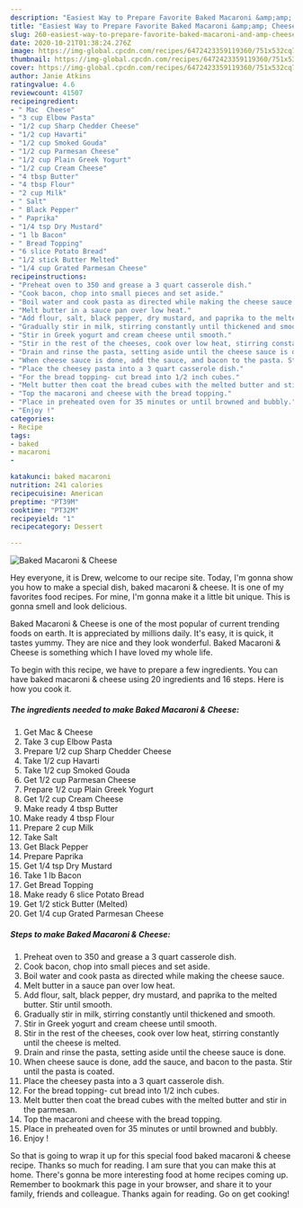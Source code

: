 ```yaml
---
description: "Easiest Way to Prepare Favorite Baked Macaroni &amp;amp; Cheese"
title: "Easiest Way to Prepare Favorite Baked Macaroni &amp;amp; Cheese"
slug: 260-easiest-way-to-prepare-favorite-baked-macaroni-and-amp-cheese
date: 2020-10-21T01:38:24.276Z
image: https://img-global.cpcdn.com/recipes/6472423359119360/751x532cq70/baked-macaroni-cheese-recipe-main-photo.jpg
thumbnail: https://img-global.cpcdn.com/recipes/6472423359119360/751x532cq70/baked-macaroni-cheese-recipe-main-photo.jpg
cover: https://img-global.cpcdn.com/recipes/6472423359119360/751x532cq70/baked-macaroni-cheese-recipe-main-photo.jpg
author: Janie Atkins
ratingvalue: 4.6
reviewcount: 41507
recipeingredient:
- " Mac  Cheese"
- "3 cup Elbow Pasta"
- "1/2 cup Sharp Chedder Cheese"
- "1/2 cup Havarti"
- "1/2 cup Smoked Gouda"
- "1/2 cup Parmesan Cheese"
- "1/2 cup Plain Greek Yogurt"
- "1/2 cup Cream Cheese"
- "4 tbsp Butter"
- "4 tbsp Flour"
- "2 cup Milk"
- " Salt"
- " Black Pepper"
- " Paprika"
- "1/4 tsp Dry Mustard"
- "1 lb Bacon"
- " Bread Topping"
- "6 slice Potato Bread"
- "1/2 stick Butter Melted"
- "1/4 cup Grated Parmesan Cheese"
recipeinstructions:
- "Preheat oven to 350 and grease a 3 quart casserole dish."
- "Cook bacon, chop into small pieces and set aside."
- "Boil water and cook pasta as directed while making the cheese sauce."
- "Melt butter in a sauce pan over low heat."
- "Add flour, salt, black pepper, dry mustard, and paprika to the melted butter. Stir until smooth."
- "Gradually stir in milk, stirring constantly until thickened and smooth."
- "Stir in Greek yogurt and cream cheese until smooth."
- "Stir in the rest of the cheeses, cook over low heat, stirring constantly until the cheese is melted."
- "Drain and rinse the pasta, setting aside until the cheese sauce is done."
- "When cheese sauce is done, add the sauce, and bacon to the pasta. Stir until the pasta is coated."
- "Place the cheesey pasta into a 3 quart casserole dish."
- "For the bread topping- cut bread into 1/2 inch cubes."
- "Melt butter then coat the bread cubes with the melted butter and stir in the parmesan."
- "Top the macaroni and cheese with the bread topping."
- "Place in preheated oven for 35 minutes or until browned and bubbly."
- "Enjoy !"
categories:
- Recipe
tags:
- baked
- macaroni
- 

katakunci: baked macaroni  
nutrition: 241 calories
recipecuisine: American
preptime: "PT39M"
cooktime: "PT32M"
recipeyield: "1"
recipecategory: Dessert

---
```



![Baked Macaroni &amp; Cheese](https://img-global.cpcdn.com/recipes/6472423359119360/751x532cq70/baked-macaroni-cheese-recipe-main-photo.jpg)

Hey everyone, it is Drew, welcome to our recipe site. Today, I'm gonna show you how to make a special dish, baked macaroni &amp; cheese. It is one of my favorites food recipes. For mine, I'm gonna make it a little bit unique. This is gonna smell and look delicious.



Baked Macaroni &amp; Cheese is one of the most popular of current trending foods on earth. It is appreciated by millions daily. It's easy, it is quick, it tastes yummy. They are nice and they look wonderful. Baked Macaroni &amp; Cheese is something which I have loved my whole life.


To begin with this recipe, we have to prepare a few ingredients. You can have baked macaroni &amp; cheese using 20 ingredients and 16 steps. Here is how you cook it.

<!--inarticleads1-->

##### The ingredients needed to make Baked Macaroni &amp; Cheese:

1. Get  Mac &amp; Cheese
1. Take 3 cup Elbow Pasta
1. Prepare 1/2 cup Sharp Chedder Cheese
1. Take 1/2 cup Havarti
1. Take 1/2 cup Smoked Gouda
1. Get 1/2 cup Parmesan Cheese
1. Prepare 1/2 cup Plain Greek Yogurt
1. Get 1/2 cup Cream Cheese
1. Make ready 4 tbsp Butter
1. Make ready 4 tbsp Flour
1. Prepare 2 cup Milk
1. Take  Salt
1. Get  Black Pepper
1. Prepare  Paprika
1. Get 1/4 tsp Dry Mustard
1. Take 1 lb Bacon
1. Get  Bread Topping
1. Make ready 6 slice Potato Bread
1. Get 1/2 stick Butter (Melted)
1. Get 1/4 cup Grated Parmesan Cheese




<!--inarticleads2-->

##### Steps to make Baked Macaroni &amp; Cheese:

1. Preheat oven to 350 and grease a 3 quart casserole dish.
1. Cook bacon, chop into small pieces and set aside.
1. Boil water and cook pasta as directed while making the cheese sauce.
1. Melt butter in a sauce pan over low heat.
1. Add flour, salt, black pepper, dry mustard, and paprika to the melted butter. Stir until smooth.
1. Gradually stir in milk, stirring constantly until thickened and smooth.
1. Stir in Greek yogurt and cream cheese until smooth.
1. Stir in the rest of the cheeses, cook over low heat, stirring constantly until the cheese is melted.
1. Drain and rinse the pasta, setting aside until the cheese sauce is done.
1. When cheese sauce is done, add the sauce, and bacon to the pasta. Stir until the pasta is coated.
1. Place the cheesey pasta into a 3 quart casserole dish.
1. For the bread topping- cut bread into 1/2 inch cubes.
1. Melt butter then coat the bread cubes with the melted butter and stir in the parmesan.
1. Top the macaroni and cheese with the bread topping.
1. Place in preheated oven for 35 minutes or until browned and bubbly.
1. Enjoy !




So that is going to wrap it up for this special food baked macaroni &amp; cheese recipe. Thanks so much for reading. I am sure that you can make this at home. There's gonna be more interesting food at home recipes coming up. Remember to bookmark this page in your browser, and share it to your family, friends and colleague. Thanks again for reading. Go on get cooking!
